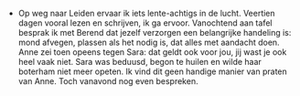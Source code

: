 - Op weg naar Leiden ervaar ik iets lente-achtigs in de lucht. Veertien dagen vooral lezen en schrijven, ik ga ervoor. Vanochtend aan tafel besprak ik met Berend dat jezelf verzorgen een belangrijke handeling is: mond afvegen, plassen als het nodig is, dat alles met aandacht doen. Anne zei toen opeens tegen Sara: dat geldt ook voor jou, jij wast je ook heel vaak niet. Sara was beduusd, begon te huilen en wilde haar boterham niet meer opeten. Ik vind dit geen handige manier van praten van Anne. Toch vanavond nog even bespreken.